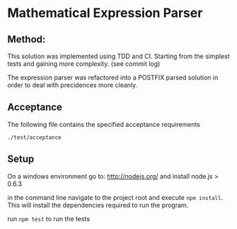 Mathematical Expression Parser
=========

Method:
------

This solution was implemented using TDD and CI. Starting from the simplest tests and gaining more complexity. (see commit log)

The expression parser was refactored into a POSTFIX parsed solution in order to deal with precidences more cleanly.

Acceptance
----------
The following file contains the specified acceptance requirements  

    ./test/acceptance


Setup
-----

On a windows environment go to: http://nodejs.org/ and install node.js > 0.6.3
 
in the command line navigate to the project root and execute  `npm install`. This will install the dependencies required to run the program.

run `npm test` to run the tests


